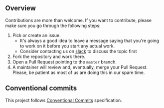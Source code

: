 ## Overview

Contributions are more than welcome. If you want to contribute, please make sure you go through the following steps:

1. Pick or create an issue. 
    - It's always a good idea to leave a message saying that you're going to work on it before you start any actual work.
    - Consider contacting us on [slack](https://www.asyncapi.com/slack-invite/) to discuss the topic first
2. Fork the repository and work there.
3. Open a Pull Request pointing to the `master` branch.
4. A maintainer will review and, eventually, merge your Pull Request. Please, be patient as most of us are doing this in our spare time.

## Conventional commits

This project follows [Conventional Commits](https://www.conventionalcommits.org/en/v1.0.0/#summary) specification.

